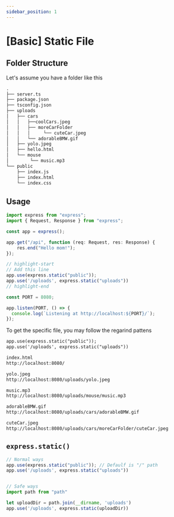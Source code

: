 ```yaml
---
sidebar_position: 1
---
```


# [Basic] Static File 

## Folder Structure
Let's assume you have a folder like this
```md
.
├── server.ts
├── package.json
├── tsconfig.json
├── uploads
│   ├── cars
│   │   ├──coolCars.jpeg 
│   │   ├── moreCarFolder
│   │   │     └── cuteCar.jpeg 
│   │   └── adorableBMW.gif
│   ├── yolo.jpeg 
│   ├── hello.html 
│   └── mouse
│        └── music.mp3 
└── public
    ├── index.js
    ├── index.html
    └── index.css
```

## Usage

```ts showLineNumbers title="server.ts"
import express from "express";
import { Request, Response } from "express";

const app = express();

app.get("/api", function (req: Request, res: Response) {
    res.end("Hello mom!");
});

// highlight-start
// Add this line
app.use(express.static("public"));
app.use('/uploads', express.static("uploads"))
// highlight-end

const PORT = 8080;

app.listen(PORT, () => {
  console.log(`Listening at http://localhost:${PORT}/`);
});
```

To get the specific file, you may follow the regarind pattens
```md
app.use(express.static("public"));
app.use('/uploads', express.static("uploads"))

index.html
http://localhost:8080/

yolo.jpeg
http://localhost:8080/uploads/yolo.jpeg

music.mp3
http://localhost:8080/uploads/mouse/music.mp3 

adorableBMW.gif
http://localhost:8080/uploads/cars/adorableBMW.gif

cuteCar.jpeg
http://localhost:8080/uploads/cars/moreCarFolder/cuteCar.jpeg
```

## `express.static()`

```ts
// Normal ways
app.use(express.static("public")); // Defaulf is "/" path
app.use('/uploads', express.static("uploads"))


// Safe ways
import path from "path"

let uploadDir = path.join(__dirname, 'uploads')
app.use('/uploads', express.static(uploadDir))
```